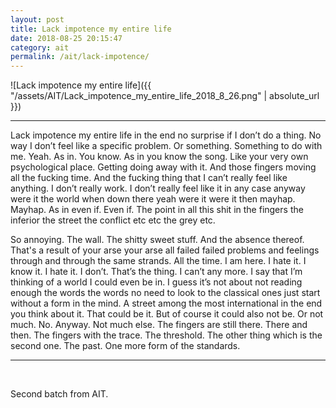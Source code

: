 ```yaml
---
layout: post
title: Lack impotence my entire life
date: 2018-08-25 20:15:47
category: ait
permalink: /ait/lack-impotence/ 
---
```


![Lack impotence my entire life]({{ "/assets/AIT/Lack_impotence_my_entire_life_2018_8_26.png" | absolute_url }})

---

Lack impotence my entire life in the end no surprise if I don’t do a thing. No way I don’t feel like a specific problem. Or something. Something to do with me. Yeah. As in. You know. As in you know the song. Like your very own psychological place. Getting doing away with it. And those fingers moving all the fucking time. And the fucking thing that I can’t really feel like anything. I don’t really work. I don’t really feel like it in any case anyway were it the world when down there yeah were it were it then mayhap. Mayhap. As in even if. Even if. The point in all this shit in the fingers the inferior the street the conflict etc etc the grey etc. 

So annoying. The wall. The shitty sweet stuff. And the absence thereof. That's a result of your arse your arse all failed failed problems and feelings through and through the same strands. All the time. I am here. I hate it. I know it. I hate it. I don’t. That’s the thing. I can’t any more. I say that I’m thinking of a world I could even be in. I guess it’s not about not reading enough the words the words no need to look to the classical ones just start without a form in the mind. A street among the most international in the end you think about it. That could be it. But of course it could also not be. Or not much. No. Anyway. Not much else. The fingers are still there. There and then. The fingers with the trace. The threshold. The other thing which is the second one. The past. One more form of the standards.


---

&nbsp;
&nbsp;


Second batch from AIT.
